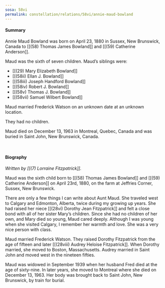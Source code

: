 ```yaml
---
sosa: 58vi
permalink: constellation/relations/58vi/annie-maud-bowland
---
```


#### Summary

Annie Maud Bowland was born on April 23, 1880 in Sussex, New Brunswick, Canada to [[(58) Thomas James Bowland]] and [[(59) Catherine Anderson]].

Maud was the sixth of seven children. Maud’s siblings were:

* [[(29) Mary Elizabeth Bowland]]
* [[(58ii) Ellan J. Bowland]]
* [[(58iii) Joseph Handford Bowland]]
* [[(58iv) Robert J. Bowland]]
* [[(58v) Thomas J. Bowland]]
* [[(58vii) Samuel Wilbert Bowland]]

Maud married Frederick Watson on an unknown date at an unknown location.

They had no children.

Maud died on December 13, 1963 in Montreal, Quebec, Canada and was buried in Saint John, New Brunswick, Canada.

<br>

#### Biography

*Written by [[(7) Lorraine Fitzpatrick]].*

Maud was the sixth child born to [[(58) Thomas James Bowland]] and [[(59) Catherine Anderson]] on April 23rd, 1880, on the farm at Jeffries Corner, Sussex, New Brunswick.

There are only a few things I can write about Aunt Maud. She traveled west to Calgary and Edmonton, Alberta, twice during my growing up years. She had raised her niece [[(28vi) Dorothy Jean Fitzpatrick]] and felt a close bond with all of her sister Mary’s children. Since she had no children of her own, and Mary died so young, Maud cared deeply. Although I was young when she visited Calgary, I remember her warmth and love. She was a very nice person with class.

Maud married Frederick Watson. They raised Dorothy Fitzpatrick from the age of fifteen and later [[(28viii) Audrey Heloise Fitzpatrick]]. When Dorothy married, she moved to Boston, Massachusetts. Audrey married in Saint John and moved west in the nineteen fifties.

Maud was widowed in September 1939 when her husband Fred died at the age of sixty-nine. In later years, she moved to Montreal where she died on December 13, 1963. Her body was brought back to Saint John, New Brunswick, by train for burial.